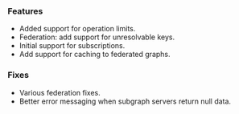 ### Features

- Added support for operation limits.
- Federation: add support for unresolvable keys.
- Initial support for subscriptions.
- Add support for caching to federated graphs.

### Fixes

- Various federation fixes.
- Better error messaging when subgraph servers return null data.
